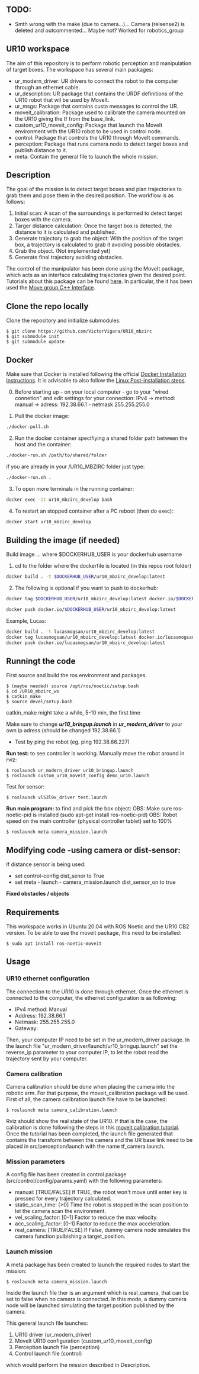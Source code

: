 ## TODO:
- Smth wrong with the make (due to camera...)... Camera (relsense2) is deleted and outcommented... Maybe not? Worked for robotics_group

## UR10 workspace

The aim of this repository is to perform robotic perception and manipulation of target boxes. The workspace has several main packages: 

* ur_modern_driver: UR drivers to connect the robot to the computer through an ethernet cable. 
* ur_description: UR package that contains the URDF definitions of the UR10 robot that wil be used by MoveIt. 
* ur_msgs: Package that contains custo messages to control the UR. 
* moveit_calibration: Package used to calibrate the camera mounted on the UR10 giving the tf from the base_link. 
* custom_ur10_moveit_config: Package that launch the MoveIt environment with the UR10 robot to be used in control node. 
* control: Package that controls the UR10 through MoveIt commands. 
* perception: Package that runs camera node to detect target boxes and publish distance to it. 
* meta: Contain the general file to launch the whole mission. 

## Description

The goal of the mission is to detect target boxes and plan trajectories to grab them and pose them in the desired position. The workflow is as follows: 

1. Initial scan: A scan of the surroundings is performed to detect target boxes with the camera. 
2. Targer distance calculation: Once the target box is detected, the distance to it is calculated and published. 
3. Generate trajectory to grab the object: With the position of the target box, a trajectory is calculated to grab it avoiding possible obstacles. 
4. Grab the object. (Not implemented yet)
5. Generate final trajectory avoiding obstacles. 

The control of the manipulator has been done using the MoveIt package, which acts as an interface calculating trajectories given the desired point. Tutorials about this package can be found [here](https://ros-planning.github.io/moveit_tutorials/). In particular, the it has been used the [Move group C++ Interface](https://ros-planning.github.io/moveit_tutorials/doc/move_group_interface/move_group_interface_tutorial.html). 


## Clone the repo locally
Clone the repository and initialize submodules: 
```
$ git clone https://github.com/VictorVigara/UR10_mbzirc
$ git submodule init
$ git submodule update 
```


 ## Docker
Make sure that Docker is installed following the official [Docker Installation Instructions](https://docs.docker.com/engine/install/). It is advisable to also follow the [Linux Post-installation steps](https://docs.docker.com/engine/install/linux-postinstall/).

0. Before starting up - on your local computer - go to your "wired connetion" and edit settings for your connection:
IPv4 -> method: manual -> adress: 192.38.66.1 - netmask 255.255.255.0

1. Pull the docker image:
```bash
./docker-pull.sh
```

2. Run the docker container specifiying a shared folder path between the host and the container:
```bash
./docker-run.sh /path/to/shared/folder
```

if you are already in your /UR10_MBZIRC folder just type:
```bash
./docker-run.sh .
```

3. To open more terminals in the running container:

```bash
docker exec -it ur10_mbzirc_develop bash
```

4. To restart an stopped container after a PC reboot (then do exec):

```bash
docker start ur10_mbzirc_develop
```

## Building the image (if needed)
Build image
... where $DOCKERHUB_USER is your dockerhub username
1. cd to the folder where the dockerfile is located (in this repos root folder)
```bash
docker build . -t $DOCKERHUB_USER/ur10_mbzirc_develop:latest
```
2. The following is optional if you want to push to dockerhub:
```bash
docker tag $DOCKERHUB_USER/ur10_mbzirc_develop:latest docker.io/$DOCKERHUB_USER/ur10_mbzirc_develop:latest
```

```bash
docker push docker.io/$DOCKERHUB_USER/ur10_mbzirc_develop:latest
```

Example, Lucas:
```bash
docker build . -t lucasmogsan/ur10_mbzirc_develop:latest
docker tag lucasmogsan/ur10_mbzirc_develop:latest docker.io/lucasmogsan/ur10_mbzirc_develop:latest
docker push docker.io/lucasmogsan/ur10_mbzirc_develop:latest
```



## Runningt the code
First source and build the ros environment and packages.
```
$ (maybe needed) source /opt/ros/noetic/setup.bash
$ cd /UR10_mbzirc_ws
$ catkin_make
$ source devel/setup.bash
```
catkin_make might take a while, 5-10 min, the first time


Make sure to change ***ur10_bringup.launch*** in ***ur_modern_driver*** to your own ip adress (should be changed 192.38.66.1)
- Test by ping the robot (eg. ping 192.38.66.227)


**Run test:** to see controller is working. Manually move the robot around in rviz:
```
$ roslaunch ur_modern_driver ur10_bringup.launch
$ roslaunch custom_ur10_moveit_config demo_ur10.launch
```

Test for sensor:
```
$ roslaunch vl53l0x_driver test.launch
```


**Run main program:** to find and pick the box object:
OBS: Make sure ros-noetic-pid is installed (sudo apt-get install ros-noetic-pid)
OBS: Robot speed on the main controller (physical controller tablet) set to 100%
```
$ roslaunch meta camera_mission.launch
```

## Modifying code -using camera or dist-sensor:

If distance sensor is being used:
- set control-config dist_senor to True
- set meta - launch - camera_mission.launch dist_sensor_on to true

**Fixed obstacles / objects**




## Requirements
This workspace works in Ubuntu 20.04 with ROS Noetic and the UR10 CB2 version. 
To be able to use the moveit package, this need to be installed:  
```
$ sudo apt install ros-noetic-moveit 
```
 
## Usage

### UR10 ethernet configuration
The connection to the UR10 is done through ethernet. Once the ethernet is connected to the computer, the ethernet configuration is as following:
* IPv4 method: Manual
* Address: 192.38.66.1
* Netmask: 255.255.255.0
* Gateway: 

Then, your computer IP need to be set in the ur_modern_driver package. In the launch file "ur_modern_driver/launch/ur10_bringup.launch" set the reverse_ip parameter to your computer IP, to let the robot read the trajectory sent by your computer. 


### Camera calibration
Camera calibration should be done when placing the camera into the robotic arm. For that purpose, the moveit_calibration package will be used. First of all, the camera calibration launch file have to be launched: 
```
$ roslaunch meta camera_calibration.launch
```
Rviz should show the real state of the UR10. If that is the case, the calibration is done following the steps in this [moveit calibration tutorial](https://ros-planning.github.io/moveit_tutorials/doc/hand_eye_calibration/hand_eye_calibration_tutorial.html). 
Once the tutorial has been completed, the launch file generated that contains the transform between the camera and the UR base link need to be placed in src/perception/launch with the name tf_camera.launch. 

### Mission parameters
A config file has been created in control package (src/control/config/params.yaml) with the following parameters: 
* manual: [TRUE/FALSE] If TRUE, the robot won't move until enter key is pressed for every trajectory calculated. 
* static_scan_time: [>0] Time the robot is stopped in the scan position to let the camera scan the environment. 
* vel_scaling_factor: [0-1] Factor to reduce the max velocity.
* acc_scaling_factor: [0-1] Factor to reduce the max acceleration.
* real_camera: [TRUE/FALSE] If False, dummy camera node simulates the camera function pulbishing a target_position. 


### Launch mission

A meta package has been created to launch the required nodes to start the mission: 

```
$ roslaunch meta camera_mission.launch
```

Inside the launch file ther is an argument which is real_camera, that can be set to false when no camera is connected. In this mode, a dummy camera node will be launched simulating the target position published by the camera. 

This general launch file launches: 
1) UR10 driver (ur_modern_driver)
2) MoveIt UR10 configuration (custom_ur10_moveit_config)
3) Perception launch file (perception) 
4) Control launch file (control)

which would perform the mission described in Description. 

